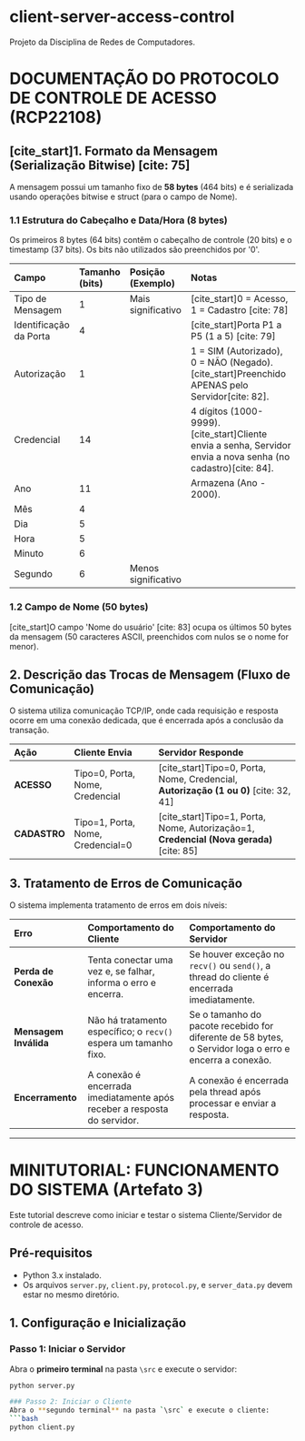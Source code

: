 # client-server-access-control
Projeto da Disciplina de Redes de Computadores.

# DOCUMENTAÇÃO DO PROTOCOLO DE CONTROLE DE ACESSO (RCP22108)

## [cite_start]1. Formato da Mensagem (Serialização Bitwise) [cite: 75]

A mensagem possui um tamanho fixo de **58 bytes** (464 bits) e é serializada usando operações bitwise e struct (para o campo de Nome).

### 1.1 Estrutura do Cabeçalho e Data/Hora (8 bytes)

Os primeiros 8 bytes (64 bits) contêm o cabeçalho de controle (20 bits) e o timestamp (37 bits). Os bits não utilizados são preenchidos por '0'.

| Campo | Tamanho (bits) | Posição (Exemplo) | Notas |
| :--- | :--- | :--- | :--- |
| Tipo de Mensagem | 1 | Mais significativo | [cite_start]0 = Acesso, 1 = Cadastro [cite: 78] |
| Identificação da Porta | 4 | | [cite_start]Porta P1 a P5 (1 a 5) [cite: 79] |
| Autorização | 1 | | 1 = SIM (Autorizado), 0 = NÃO (Negado). [cite_start]Preenchido APENAS pelo Servidor[cite: 82]. |
| Credencial| 14 | | 4 dígitos (1000-9999). [cite_start]Cliente envia a senha, Servidor envia a nova senha (no cadastro)[cite: 84]. |
| Ano | 11 | | Armazena (Ano - 2000). |
| Mês | 4 | | |
| Dia | 5 | | |
| Hora| 5 | | |
| Minuto | 6 | | |
| Segundo | 6 | Menos significativo | |

### 1.2 Campo de Nome (50 bytes)

[cite_start]O campo 'Nome do usuário' [cite: 83] ocupa os últimos 50 bytes da mensagem (50 caracteres ASCII, preenchidos com nulos se o nome for menor).

## 2. Descrição das Trocas de Mensagem (Fluxo de Comunicação)

O sistema utiliza comunicação TCP/IP, onde cada requisição e resposta ocorre em uma conexão dedicada, que é encerrada após a conclusão da transação.

| Ação | Cliente Envia | Servidor Responde |
| :--- | :--- | :--- |
| **ACESSO** | Tipo=0, Porta, Nome, Credencial | [cite_start]Tipo=0, Porta, Nome, Credencial, **Autorização (1 ou 0)** [cite: 32, 41] |
| **CADASTRO** | Tipo=1, Porta, Nome, Credencial=0 | [cite_start]Tipo=1, Porta, Nome, Autorização=1, **Credencial (Nova gerada)** [cite: 85] |

## 3. Tratamento de Erros de Comunicação

O sistema implementa tratamento de erros em dois níveis:

| Erro | Comportamento do Cliente | Comportamento do Servidor |
| :--- | :--- | :--- |
| **Perda de Conexão** | Tenta conectar uma vez e, se falhar, informa o erro e encerra. | Se houver exceção no `recv()` ou `send()`, a thread do cliente é encerrada imediatamente. |
| **Mensagem Inválida** | Não há tratamento específico; o `recv()` espera um tamanho fixo. | Se o tamanho do pacote recebido for diferente de 58 bytes, o Servidor loga o erro e encerra a conexão. |
| **Encerramento** | A conexão é encerrada imediatamente após receber a resposta do servidor. | A conexão é encerrada pela thread após processar e enviar a resposta. |

---

# MINITUTORIAL: FUNCIONAMENTO DO SISTEMA (Artefato 3)

Este tutorial descreve como iniciar e testar o sistema Cliente/Servidor de controle de acesso.

## Pré-requisitos
* Python 3.x instalado.
* Os arquivos `server.py`, `client.py`, `protocol.py`, e `server_data.py` devem estar no mesmo diretório.

## 1. Configuração e Inicialização

### Passo 1: Iniciar o Servidor
Abra o **primeiro terminal** na pasta `\src` e execute o servidor:
```bash
python server.py

### Passo 2: Iniciar o Cliente
Abra o **segundo terminal** na pasta `\src` e execute o cliente:
```bash
python client.py
